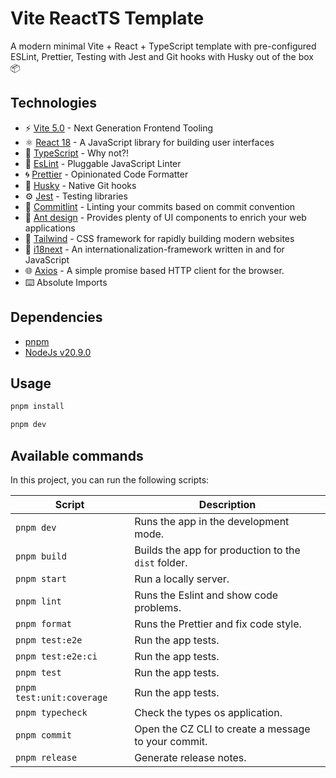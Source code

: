 # Vite ReactTS Template

A modern minimal Vite + React + TypeScript template with pre-configured ESLint, Prettier, Testing with Jest and Git hooks with Husky out of the box 📦

## Technologies

- ⚡️ [Vite 5.0](https://vitejs.dev/) - Next Generation Frontend Tooling
- ⚛️ [React 18](https://reactjs.org/) - A JavaScript library for building user interfaces
- 💎 [TypeScript](https://www.typescriptlang.org/) - Why not?!
- 🔨 [EsLint](https://eslint.org/) - Pluggable JavaScript Linter
- 🌀 [Prettier](https://prettier.io) - Opinionated Code Formatter
- 🐺 [Husky](https://github.com/typicode/husky) - Native Git hooks
- ⚙️ [Jest](https://jestjs.io/) - Testing libraries
- 📑 [Commitlint](https://commitlint.js.org/) - Linting your commits based on commit convention
- 🐜 [Ant design](https://ant.design/) - Provides plenty of UI components to enrich your web applications
- 💨 [Tailwind](https://tailwindcss.com/) - CSS framework for rapidly building modern websites
- 🐄 [i18next](https://www.i18next.com/) - An internationalization-framework written in and for JavaScript
- 🌐 [Axios](https://axios-http.com/ptbr/docs/intro) - A simple promise based HTTP client for the browser.
- ⌨️ Absolute Imports

## Dependencies

- [pnpm](https://pnpm.io/pt/)
- [NodeJs v20.9.0](https://nodejs.org/en)

## Usage

```bash
pnpm install
```

```bash
pnpm dev
```

## Available commands

In this project, you can run the following scripts:

| Script                    | Description                                         |
| ------------------------- | --------------------------------------------------- |
| `pnpm dev`                | Runs the app in the development mode.               |
| `pnpm build`              | Builds the app for production to the `dist` folder. |
| `pnpm start`              | Run a locally server.                               |
| `pnpm lint`               | Runs the Eslint and show code problems.             |
| `pnpm format`             | Runs the Prettier and fix code style.               |
| `pnpm test:e2e`           | Run the app tests.                                  |
| `pnpm test:e2e:ci`        | Run the app tests.                                  |
| `pnpm test`               | Run the app tests.                                  |
| `pnpm test:unit:coverage` | Run the app tests.                                  |
| `pnpm typecheck`          | Check the types os application.                     |
| `pnpm commit`             | Open the CZ CLI to create a message to your commit. |
| `pnpm release`            | Generate release notes.                             |
